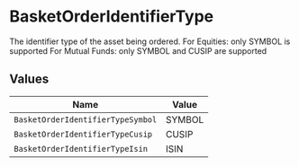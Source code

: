 # BasketOrderIdentifierType

The identifier type of the asset being ordered. For Equities: only SYMBOL is supported For Mutual Funds: only SYMBOL and CUSIP are supported


## Values

| Name                              | Value                             |
| --------------------------------- | --------------------------------- |
| `BasketOrderIdentifierTypeSymbol` | SYMBOL                            |
| `BasketOrderIdentifierTypeCusip`  | CUSIP                             |
| `BasketOrderIdentifierTypeIsin`   | ISIN                              |